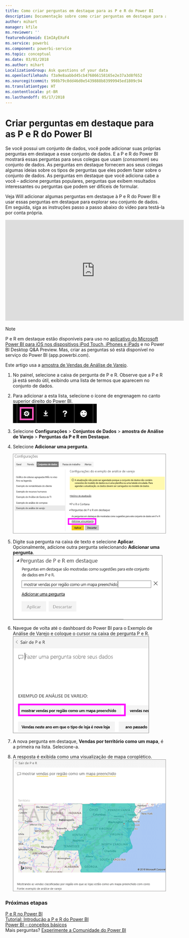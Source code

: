 ```yaml
---
title: Como criar perguntas em destaque para as P e R do Power BI
description: Documentação sobre como criar perguntas em destaque para a P e R do Power BI
author: mihart
manager: kfile
ms.reviewer: ''
featuredvideoid: E1mIAyEXuF4
ms.service: powerbi
ms.component: powerbi-service
ms.topic: conceptual
ms.date: 03/01/2018
ms.author: mihart
LocalizationGroup: Ask questions of your data
ms.openlocfilehash: f3a9e8aabbd45cb476866158165e2e37a3d8f652
ms.sourcegitcommit: 998b79c0dd46d0e5439888b83999945ed1809c94
ms.translationtype: HT
ms.contentlocale: pt-BR
ms.lasthandoff: 05/17/2018
---
```

# <a name="create-featured-questions-for-power-bi-qa"></a>Criar perguntas em destaque para as P e R do Power BI
Se você possui um conjunto de dados, você pode adicionar suas próprias perguntas em destaque a esse conjunto de dados.  E a P e R do Power BI mostrará essas perguntas para seus colegas que usam (*consomem*) seu conjunto de dados.  As perguntas em destaque fornecem aos seus colegas algumas ideias sobre os tipos de perguntas que eles podem fazer sobre o conjunto de dados. As perguntas em destaque que você adiciona cabe a você – adicione perguntas populares, perguntas que exibem resultados interessantes ou perguntas que podem ser difíceis de formular.

Veja Will adicionar algumas perguntas em destaque à P e R do Power BI e usar essas perguntas em destaque para explorar seu conjunto de dados. Em seguida, siga as instruções passo a passo abaixo do vídeo para testá-la por conta própria.

<iframe width="560" height="315" src="https://www.youtube.com/embed/E1mIAyEXuF4" frameborder="0" allowfullscreen></iframe>

> [!NOTE]
> P e R em destaque estão disponíveis para uso no [aplicativo do Microsoft Power BI para iOS nos dispositivos iPod Touch, iPhones e iPads](mobile-apps-ios-qna.md) e no Power BI Desktop Q&A Preview. Mas, criar as perguntas só está disponível no serviço do Power BI (app.powerbi.com).
> 

Este artigo usa a [amostra de Vendas de Análise de Varejo](sample-datasets.md).

1. No painel, selecione a caixa de pergunta de P e R.   Observe que a P e R já está sendo útil, exibindo uma lista de termos que aparecem no conjunto de dados.
2. Para adicionar a esta lista, selecione o ícone de engrenagem no canto superior direito do Power BI.  
   ![ícone de engrenagem](media/service-q-and-a-create-featured-questions/pbi_gearicon2.jpg)
3. Selecione **Configurações** &gt; **Conjuntos de Dados** &gt; **amostra de Análise de Varejo** &gt; **Perguntas da P e R em Destaque**.  
4. Selecione **Adicionar uma pergunta**.
   
   ![Menu Configurações](media/service-q-and-a-create-featured-questions/power-bi-settings.png)
5. Digite sua pergunta na caixa de texto e selecione **Aplicar**.   Opcionalmente, adicione outra pergunta selecionando **Adicionar uma pergunta**.  
   ![Painel de perguntas de P e R em destaque](media/service-q-and-a-create-featured-questions/power-bi-type-featured-question.png)
6. Navegue de volta até o dashboard do Power BI para o Exemplo de Análise de Varejo e coloque o cursor na caixa de pergunta P e R.   
   ![caixa de perguntas de P e R](media/service-q-and-a-create-featured-questions/power-bi-featured-q.png)
7. A nova pergunta em destaque, **Vendas por território como um mapa**, é a primeira na lista. Selecione-a.  
8. A resposta é exibida como uma visualização de mapa coroplético.  
   ![visualização de mapa](media/service-q-and-a-create-featured-questions/power-bi-filled-map.png)

### <a name="next-steps"></a>Próximas etapas
[P e R no Power BI](power-bi-q-and-a.md)  
[Tutorial: Introdução a P e R do Power BI](power-bi-visualization-introduction-to-q-and-a.md)  
[Power BI – conceitos básicos](service-basic-concepts.md)  
Mais perguntas? [Experimente a Comunidade do Power BI](http://community.powerbi.com/)

